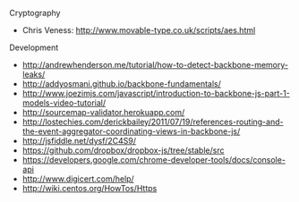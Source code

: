 Cryptography

- Chris Veness: http://www.movable-type.co.uk/scripts/aes.html

Development

- http://andrewhenderson.me/tutorial/how-to-detect-backbone-memory-leaks/
- http://addyosmani.github.io/backbone-fundamentals/
- http://www.joezimjs.com/javascript/introduction-to-backbone-js-part-1-models-video-tutorial/
- http://sourcemap-validator.herokuapp.com/
- http://lostechies.com/derickbailey/2011/07/19/references-routing-and-the-event-aggregator-coordinating-views-in-backbone-js/
- http://jsfiddle.net/dysf/2C4S9/
- https://github.com/dropbox/dropbox-js/tree/stable/src
- https://developers.google.com/chrome-developer-tools/docs/console-api
- http://www.digicert.com/help/
- http://wiki.centos.org/HowTos/Https

